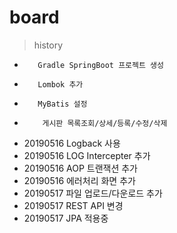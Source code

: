 # board
> history
* 		 Gradle SpringBoot 프로젝트 생성
* 		 Lombok 추가
*		 MyBatis 설정
*		  게시판 목록조회/상세/등록/수정/삭제
* 20190516 Logback 사용
* 20190516 LOG Intercepter 추가
* 20190516 AOP 트랜잭션 추가
* 20190516 에러처리 화면 추가
* 20190517 파일 업로드/다운로드 추가
* 20190517 REST API 변경
* 20190517 JPA 적용중